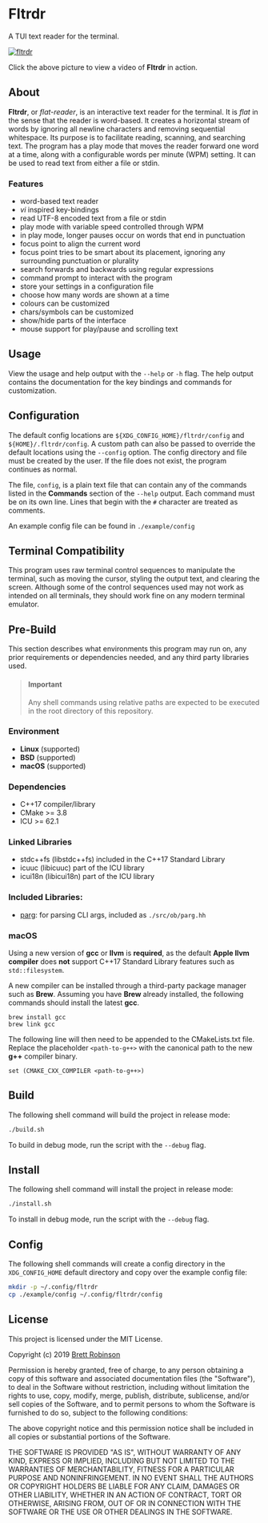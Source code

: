 # Fltrdr
A TUI text reader for the terminal.

[![fltrdr](https://raw.githubusercontent.com/octobanana/fltrdr/master/assets/fltrdr.png)](https://octobanana.com/software/fltrdr/blob/assets/fltrdr.mp4#file)

Click the above picture to view a video of __Fltrdr__ in action.

## About
__Fltrdr__, or *flat-reader*, is an interactive text reader for the terminal.
It is *flat* in the sense that the reader is word-based. It creates a
horizontal stream of words by ignoring all newline characters and removing
sequential whitespace.
Its purpose is to facilitate reading, scanning, and searching text.
The program has a play mode that moves the reader forward one word at a time,
along with a configurable words per minute (WPM) setting.
It can be used to read text from either a file or stdin.

### Features
* word-based text reader
* *vi* inspired key-bindings
* read UTF-8 encoded text from a file or stdin
* play mode with variable speed controlled through WPM
* in play mode, longer pauses occur on words that end in punctuation
* focus point to align the current word
* focus point tries to be smart about its placement,
  ignoring any surrounding punctuation or plurality
* search forwards and backwards using regular expressions
* command prompt to interact with the program
* store your settings in a configuration file
* choose how many words are shown at a time
* colours can be customized
* chars/symbols can be customized
* show/hide parts of the interface
* mouse support for play/pause and scrolling text

## Usage
View the usage and help output with the `--help` or `-h` flag.
The help output contains the documentation for the key bindings
and commands for customization.

## Configuration
The default config locations are `${XDG_CONFIG_HOME}/fltrdr/config` and `${HOME}/.fltrdr/config`.
A custom path can also be passed to override the default locations using the `--config` option.
The config directory and file must be created by the user.
If the file does not exist, the program continues as normal.

The file, `config`, is a plain text file that can contain any of the commands
listed in the __Commands__ section of the `--help` output.
Each command must be on its own line.
Lines that begin with the `#` character are treated as comments.

An example config file can be found in `./example/config`

## Terminal Compatibility
This program uses raw terminal control sequences to manipulate the terminal,
such as moving the cursor, styling the output text, and clearing the screen.
Although some of the control sequences used may not work as intended on all terminals,
they should work fine on any modern terminal emulator.

## Pre-Build
This section describes what environments this program may run on,
any prior requirements or dependencies needed,
and any third party libraries used.

> #### Important
> Any shell commands using relative paths are expected to be executed in the
> root directory of this repository.

### Environment
* __Linux__ (supported)
* __BSD__ (supported)
* __macOS__ (supported)

### Dependencies
* C++17 compiler/library
* CMake >= 3.8
* ICU >= 62.1

### Linked Libraries
* stdc++fs (libstdc++fs) included in the C++17 Standard Library
* icuuc (libicuuc) part of the ICU library
* icui18n (libicui18n) part of the ICU library

### Included Libraries:
* [parg](https://github.com/octobanana/parg):
  for parsing CLI args, included as `./src/ob/parg.hh`

### macOS
Using a new version of __gcc__ or __llvm__ is __required__, as the default
__Apple llvm compiler__ does __not__ support C++17 Standard Library features such as `std::filesystem`.

A new compiler can be installed through a third-party package manager such as __Brew__.
Assuming you have __Brew__ already installed, the following commands should install
the latest __gcc__.

```
brew install gcc
brew link gcc
```

The following line will then need to be appended to the CMakeLists.txt file.
Replace the placeholder `<path-to-g++>` with the canonical path to the new __g++__ compiler binary.

```
set (CMAKE_CXX_COMPILER <path-to-g++>)
```

## Build
The following shell command will build the project in release mode:
```sh
./build.sh
```
To build in debug mode, run the script with the `--debug` flag.

## Install
The following shell command will install the project in release mode:
```sh
./install.sh
```
To install in debug mode, run the script with the `--debug` flag.

## Config
The following shell commands will create a config directory in the
`XDG_CONFIG_HOME` default directory and copy over the example config file:
```sh
mkdir -p ~/.config/fltrdr
cp ./example/config ~/.config/fltrdr/config
```

## License
This project is licensed under the MIT License.

Copyright (c) 2019 [Brett Robinson](https://octobanana.com/)

Permission is hereby granted, free of charge, to any person obtaining a copy
of this software and associated documentation files (the "Software"), to deal
in the Software without restriction, including without limitation the rights
to use, copy, modify, merge, publish, distribute, sublicense, and/or sell
copies of the Software, and to permit persons to whom the Software is
furnished to do so, subject to the following conditions:

The above copyright notice and this permission notice shall be included in all
copies or substantial portions of the Software.

THE SOFTWARE IS PROVIDED "AS IS", WITHOUT WARRANTY OF ANY KIND, EXPRESS OR
IMPLIED, INCLUDING BUT NOT LIMITED TO THE WARRANTIES OF MERCHANTABILITY,
FITNESS FOR A PARTICULAR PURPOSE AND NONINFRINGEMENT. IN NO EVENT SHALL THE
AUTHORS OR COPYRIGHT HOLDERS BE LIABLE FOR ANY CLAIM, DAMAGES OR OTHER
LIABILITY, WHETHER IN AN ACTION OF CONTRACT, TORT OR OTHERWISE, ARISING FROM,
OUT OF OR IN CONNECTION WITH THE SOFTWARE OR THE USE OR OTHER DEALINGS IN THE
SOFTWARE.
